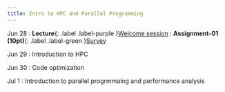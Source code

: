 ```yaml
---
title: Intro to HPC and Parallel Programming
---
```


Jun 28
: **Lecture**{: .label .label-purple }[Welcome session](week01/HPC_Lec01_Welcome.pdf)
: **Assignment-01 (10pt)**{: .label .label-green }[Survey](#)

Jun 29
: Introduction to HPC

Jun 30
: Code optimization

Jul 1
: Introduction to parallel progrmmaing and performance analysis
